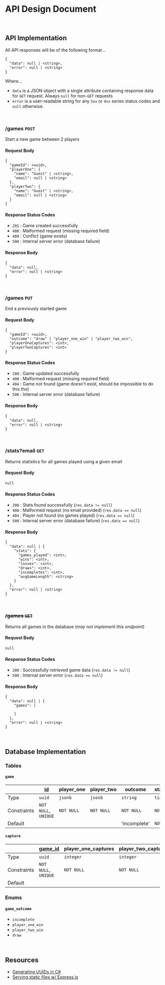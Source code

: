 # API Design Document

<br>

## API Implementation

All API responses will be of the following format...

```
{
  "data": null | <string>,
  "error": null | <string>
}
```

Where...

- `data` is a JSON object with a single attribute containing response data for `GET` request. Always `null` for non-`GET` requests
- `error` is a user-readable string for any `5xx` or `4xx` series status codes and `null` otherwise.

<br>

### /games `POST`

Start a new game between 2 players

#### Request Body

```
{
  "gameId": <uuid>,
  "playerOne": {
    "name": "Guest" | <string>,
    "email": null | <string>
  },
  "playerTwo": {
    "name": "Guest" | <string>,
    "email": null | <string>
  }
}
```

#### Response Status Codes

- `201` : Game created successfully
- `400` : Malformed request (missing required field)
- `409` : Conflict (game exists)
- `500` : Internal server error (database failure)

#### Response Body

```
{
  "data": null,
  "error": null | <string>
}
```

<br>

### /games `PUT`

End a previously started game

#### Request Body

```
{
  "gameId": <uuid>,
  "outcome": "draw" | "player_one_win" | "player_two_win",
  "playerOneCaptures": <int>,
  "playerTwoCaptures": <int>
}
```

#### Response Status Codes

- `200` : Game updated successfully
- `400` : Malformed request (missing required field)
- `404` : Game not found (game doesn't exist, should be impossible to do this tho)
- `500` : Internal server error (database failure)

#### Response Body

```
{
  "data": null,
  "error": null | <string>
}
```

<br>

### /stats?email `GET`

Returns statistics for all games played using a given email

#### Request Body

```
null
```

#### Response Status Codes

- `200` : Stats found successfully (`res.data != null`)
- `400` : Malformed request (no email provided) (`res.data == null`)
- `404` : Player not found (no games played) (`res.data == null`)
- `500` : Internal server error (database failure) (`res.data == null`)

#### Response Body

```
{
  "data": null | {
    "stats": {
      "games_played": <int>,
      "wins": <int>,
      "losses": <int>,
      "draws": <int>,
      "incompletes": <int>,
      "avgGameLength": <string>
    }
  },
  "error": null | <string>
}
```

<br>

### ~~/games `GET`~~

Returns all games in the database (_may not implement this endpoint_)

#### Request Body

```
null
```

#### Response Status Codes

- `200` : Successfully retrieved game data (`res.data != null`)
- `500` : Internal server error (`res.data == null`)

#### Response Body

```
{
  "data": null | {
    "games": [

    ]
  },
  "error": null | <string>
}
```

<br>

## Database Implementation

### Tables

#### `game`

|             | <u>id</u>            | player_one | player_two | outcome      | start_time  | end_time    |
| ----------- | -------------------- | ---------- | ---------- | ------------ | ----------- | ----------- |
| Type        | `uuid`               | `jsonb`    | `jsonb`    | `string`     | `timestamp` | `timestamp` |
| Constraints | `NOT NULL`, `UNIQUE` | `NOT NULL` | `NOT NULL` | `NOT NULL`   | `NOT NULL`  |             |
| Default     |                      |            |            | ‘incomplete’ | `NOW()`     | `NULL`      |

#### `capture`

|             | <u>game_id</u>       | player_one_captures | player_two_captures |
| ----------- | -------------------- | ------------------- | ------------------- |
| Type        | `uuid`               | `integer`           | `integer`           |
| Constraints | `NOT NULL`, `UNIQUE` | `NOT NULL`          | `NOT NULL`          |
| Default     |                      |                     |                     |

### Enums

#### `game_outcome`

- `incomplete`
- `player_one_win`
- `player_two_win`
- `draw`

<br>

## Resources

- [Generating UUIDs in C#](https://stackoverflow.com/questions/8477664/how-can-i-generate-uuid-in-c-sharp)
- [Serving static files w/ Express.js](https://expressjs.com/en/starter/static-files.html)
